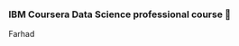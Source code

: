 ### IBM Coursera Data Science professional course 👋

Farhad

<!--
**rockiessengonzi/ibm-coursera** is a ✨ _special_ ✨ repository because its `README.md` (this file) appears on your GitHub profile.

- 🔭 I’m currently working on acquiring the IBM Data Science Professional Course Certificate...
- 🌱 I’m currently learning data science tools, the task and activities in the data science lifecycle and the languages to execute them ...
- 👯 I’m looking to collaborate on supply chain digitalisationo projects  with on premise hybrid or in the cloud infrastructures...
- 🤔 I’m looking for help with  getting a supply chain/ data science entry level, support or middle management carrier building job
- 💬 Ask me about  supply chain and data science, tools and languages used...
- 📫 How to reach me: mansuetroc@gmail.com ...
- 😄 Pronouns: .python, scala, julia, sql, R..
- ⚡ Fun fact: FTP applications are built on the same principles as github.io 
-->
